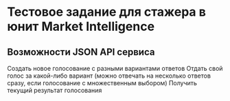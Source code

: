 # Тестовое задание для стажера в юнит Market Intelligence

## Возможности JSON API сервиса
Создать новое голосование с разными вариантами ответов 
Отдать свой голос за какой-либо вариант (можно отвечать на несколько ответов сразу, если голосование с множественным выбором)
Получить текущий результат голосования

